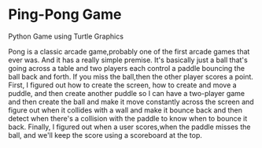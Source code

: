 # Ping-Pong Game
Python Game using Turtle Graphics

Pong is a classic arcade game,probably one of the first arcade games that ever was. And it has a really simple premise. It's basically just a ball
that's going across a table and two players each control a paddle bouncing the ball back and forth. If you miss the ball,then the other player scores a point.
First, I figured out how to create the screen, how to create and move a puddle, and then create another puddle so I can have a two-player game and then create the ball and make it move constantly across the screen and figure out when it collides with a wall and make it bounce back and then detect when there's a collision with the paddle to know when to bounce it back. Finally, I figured out when a user scores,when the paddle misses the ball, and we'll keep the score using a scoreboard at the top.
